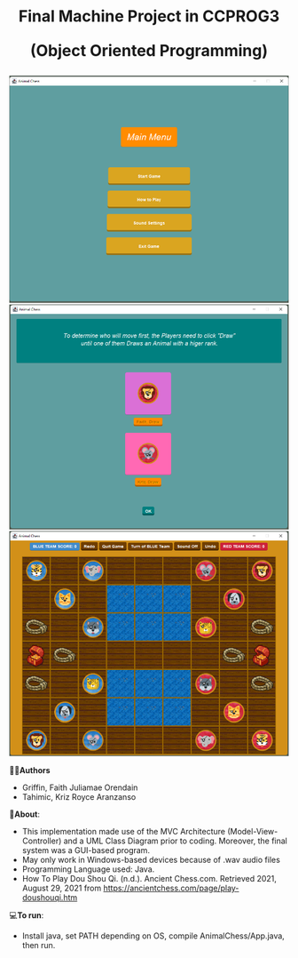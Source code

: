 <h1 align="center">
Final Machine Project in CCPROG3

(Object Oriented Programming)
</h1>
<img src="Other Deliverables/1-MainMenu.png">
<img src="Other Deliverables/2-DrawMenu.png">
<img src="Other Deliverables/3-GameProper.png">

✍🏽**Authors**
   - Griffin, Faith Juliamae Orendain
   - Tahimic, Kriz Royce Aranzanso

📝**About**:
   - This implementation made use of the MVC Architecture (Model-View-Controller) and a UML Class Diagram prior to coding. 
     Moreover, the final system was a GUI-based program.
   - May only work in Windows-based devices because of .wav audio files
   - Programming Language used: Java.
   - How To Play Dou Shou Qi. (n.d.). Ancient Chess.com. Retrieved 2021, August 29, 2021 from 
     https://ancientchess.com/page/play-doushouqi.htm

 
💻**To run**:

   - Install java, set PATH depending on OS, compile AnimalChess/App.java, then run.
